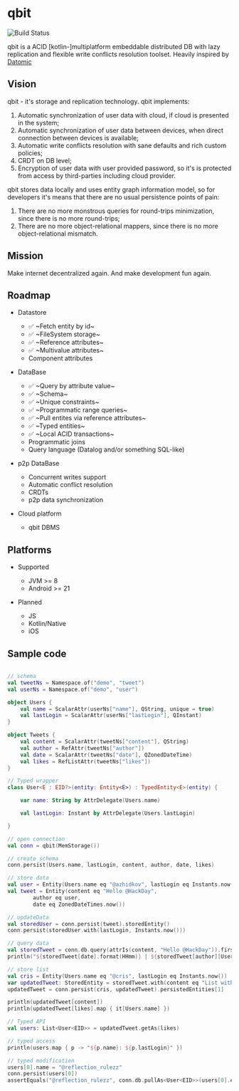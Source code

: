 # qbit
![Build Status](https://travis-ci.com/d-r-q/qbit.svg?branch=master)

qbit is a ACID [kotlin-]multiplatform embeddable distributed DB with lazy replication and flexible write conflicts resolution toolset. Heavily inspired by [Datomic](https://www.datomic.com/)

## Vision

qbit - it's storage and replication technology. qbit implements:
 1) Automatic synchronization of user data with cloud, if cloud is presented in the system;
 2) Automatic synchronization of user data between devices, when direct connection between devices is available;
 3) Automatic write conflicts resolution with sane defaults and rich custom policies;
 4) CRDT on DB level;
 5) Encryption of user data with user provided password, so it's is protected from access by third-parties including cloud provider.
 
qbit stores data locally and uses entity graph information model, so for developers it's means that there are no usual persistence points of pain:
 1) There are no more monstrous queries for round-trips minimization, since there is no more round-trips;
 2) There are no more object-relational mappers, since there is no more object-relational mismatch.
 
## Mission

Make internet decentralized again. And make development fun again.

## Roadmap
 * Datastore
   * :white_check_mark: ~Fetch entity by id~
   * :white_check_mark: ~FileSystem storage~
   * :white_check_mark: ~Reference attributes~
   * :white_check_mark: ~Multivalue attributes~
   * Component attributes
   
 * DataBase
   * :white_check_mark: ~Query by attribute value~
   * :white_check_mark: ~Schema~
   * :white_check_mark: ~Unique constraints~
   * :white_check_mark: ~Programmatic range queries~
   * :white_check_mark: ~Pull entites via reference attributes~
   * :white_check_mark: ~Typed entities~
   * :white_check_mark: ~Local ACID transactions~
   * Programmatic joins
   * Query language (Datalog and/or something SQL-like)
   
 * p2p DataBase
   * Concurrent writes support
   * Automatic conflict resolution
   * CRDTs
   * p2p data synchronization
   
 * Cloud platform
   * qbit DBMS
   
## Platforms

 * Supported
   * JVM >= 8
   * Android >= 21
 
 * Planned
   * JS
   * Kotlin/Native
   * iOS
   
## Sample code

```kotlin

// schema
val tweetNs = Namespace.of("demo", "tweet")
val userNs = Namespace.of("demo", "user")

object Users {
    val name = ScalarAttr(userNs["name"], QString, unique = true)
    val lastLogin = ScalarAttr(userNs["lastLogin"], QInstant)
}

object Tweets {
    val content = ScalarAttr(tweetNs["content"], QString)
    val author = RefAttr(tweetNs["author"])
    val date = ScalarAttr(tweetNs["date"], QZonedDateTime)
    val likes = RefListAttr(tweetNs["likes"])
}

// Typed wrapper
class User<E : EID?>(entity: Entity<E>) : TypedEntity<E>(entity) {

    var name: String by AttrDelegate(Users.name)

    val lastLogin: Instant by AttrDelegate(Users.lastLogin)

}

// open connection
val conn = qbit(MemStorage())

// create schema
conn.persist(Users.name, lastLogin, content, author, date, likes)

// store data
val user = Entity(Users.name eq "@azhidkov", lastLogin eq Instants.now())
val tweet = Entity(content eq "Hello @HackDay",
        author eq user,
        date eq ZonedDateTimes.now())

// updateData
val storedUser = conn.persist(tweet).storedEntity()
conn.persist(storedUser.with(lastLogin, Instants.now()))

// query data
val storedTweet = conn.db.query(attrIs(content, "Hello @HackDay")).first()
println("${storedTweet[date].format(HHmm)} | ${storedTweet[author][Users.name]}: ${storedTweet[content]}")

// store list
val cris = Entity(Users.name eq "@cris", lastLogin eq Instants.now())
var updatedTweet: StoredEntity = storedTweet.with(content eq "List with works", likes eq listOf(storedUser, cris))
updatedTweet = conn.persist(cris, updatedTweet).persistedEntities[1]

println(updatedTweet[content])
println(updatedTweet[likes].map { it[Users.name] })

// Typed API
val users: List<User<EID>> = updatedTweet.getAs(likes)

// typed access
println(users.map { p -> "${p.name}: ${p.lastLogin}" })

// typed modification
users[0].name = "@reflection_rulezz"
conn.persist(users[0])
assertEquals("@reflection_rulezz", conn.db.pullAs<User<EID>>(users[0].eid)!!.name)
```
